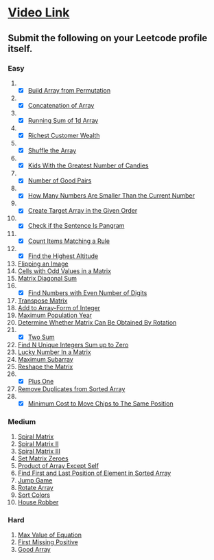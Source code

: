 # [Video Link](https://youtu.be/n60Dn0UsbEk)

## Submit the following on your Leetcode profile itself.

### Easy
1. - [x] [Build Array from Permutation](https://leetcode.com/problems/build-array-from-permutation/) 
2. - [x] [Concatenation of Array](https://leetcode.com/problems/concatenation-of-array/)
3. - [x] [Running Sum of 1d Array](https://leetcode.com/problems/running-sum-of-1d-array/)
4. - [x] [Richest Customer Wealth](https://leetcode.com/problems/richest-customer-wealth/)
5. - [x] [Shuffle the Array](https://leetcode.com/problems/shuffle-the-array/)
6. - [x] [Kids With the Greatest Number of Candies](https://leetcode.com/problems/kids-with-the-greatest-number-of-candies/)
7. - [x] [Number of Good Pairs](https://leetcode.com/problems/number-of-good-pairs/)
8. - [x] [How Many Numbers Are Smaller Than the Current Number](https://leetcode.com/problems/how-many-numbers-are-smaller-than-the-current-number/)
9. - [x] [Create Target Array in the Given Order](https://leetcode.com/problems/create-target-array-in-the-given-order/)
10. - [x] [Check if the Sentence Is Pangram](https://leetcode.com/problems/check-if-the-sentence-is-pangram/)
11. - [x] [Count Items Matching a Rule](https://leetcode.com/problems/count-items-matching-a-rule/)
12. - [x] [Find the Highest Altitude](https://leetcode.com/problems/find-the-highest-altitude/)
13. [Flipping an Image](https://leetcode.com/problems/flipping-an-image/)
14. [Cells with Odd Values in a Matrix](https://leetcode.com/problems/cells-with-odd-values-in-a-matrix/)
15. [Matrix Diagonal Sum](https://leetcode.com/problems/matrix-diagonal-sum/)
16. - [x] [Find Numbers with Even Number of Digits](https://leetcode.com/problems/find-numbers-with-even-number-of-digits/)
17. [Transpose Matrix](https://leetcode.com/problems/transpose-matrix/)
18. [Add to Array-Form of Integer](https://leetcode.com/problems/add-to-array-form-of-integer/)
19. [Maximum Population Year](https://leetcode.com/problems/maximum-population-year/)
20. [Determine Whether Matrix Can Be Obtained By Rotation](https://leetcode.com/problems/determine-whether-matrix-can-be-obtained-by-rotation/)
21. - [x] [Two Sum](https://leetcode.com/problems/two-sum/)
22. [Find N Unique Integers Sum up to Zero](https://leetcode.com/problems/find-n-unique-integers-sum-up-to-zero/)
23. [Lucky Number In a Matrix](https://leetcode.com/problems/lucky-numbers-in-a-matrix/)
24. [Maximum Subarray](https://leetcode.com/problems/maximum-subarray/)
25. [Reshape the Matrix](https://leetcode.com/problems/reshape-the-matrix/)
26. - [x] [Plus One](https://leetcode.com/problems/plus-one/)
27. [Remove Duplicates from Sorted Array](https://leetcode.com/problems/remove-duplicates-from-sorted-array/)
28. - [x] [Minimum Cost to Move Chips to The Same Position](https://leetcode.com/problems/minimum-cost-to-move-chips-to-the-same-position/)

### Medium
1. [Spiral Matrix](https://leetcode.com/problems/spiral-matrix/)
2. [Spiral Matrix II](https://leetcode.com/problems/spiral-matrix-ii/)
3. [Spiral Matrix III](https://leetcode.com/problems/spiral-matrix-iii/)
4. [Set Matrix Zeroes](https://leetcode.com/problems/set-matrix-zeroes/)
5. [Product of Array Except Self](https://leetcode.com/problems/product-of-array-except-self/)
6. [Find First and Last Position of Element in Sorted Array](https://leetcode.com/problems/find-first-and-last-position-of-element-in-sorted-array/)
7. [Jump Game](https://leetcode.com/problems/jump-game/)
8. [Rotate Array](https://leetcode.com/problems/rotate-array/)
9. [Sort Colors](https://leetcode.com/problems/sort-colors/)
10. [House Robber](https://leetcode.com/problems/house-robber/)

### Hard
1. [Max Value of Equation](https://leetcode.com/problems/max-value-of-equation/)
2. [First Missing Positive](https://leetcode.com/problems/first-missing-positive/)
3. [Good Array](https://leetcode.com/problems/check-if-it-is-a-good-array/)

